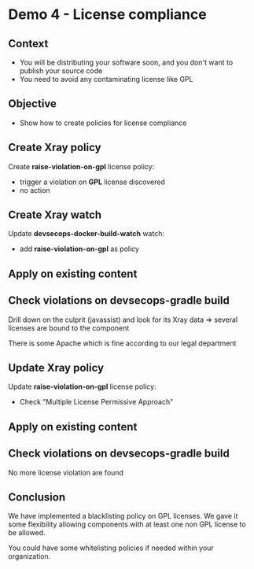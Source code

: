 # Demo 4 - License compliance

## Context

- You will be distributing your software soon, and you don't want to publish your source code
- You need to avoid any contaminating license like GPL

## Objective

- Show how to create policies for license compliance

## Create Xray policy

Create **raise-violation-on-gpl** license policy:
- trigger a violation on **GPL** license discovered
- no action

## Create Xray watch

Update **devsecops-docker-build-watch** watch:
- add **raise-violation-on-gpl** as policy

## Apply on existing content

## Check violations on devsecops-gradle build

Drill down on the culprit (javassist) and look for its Xray data
=> several licenses are bound to the component

There is some Apache which is fine according to our legal department

## Update Xray policy

Update **raise-violation-on-gpl** license policy:
- Check "Multiple License Permissive Approach"

## Apply on existing content

## Check violations on devsecops-gradle build

No more license violation are found

## Conclusion

We have implemented a blacklisting policy on GPL licenses.
We gave it some flexibility allowing components with at least one non GPL license to be allowed.

You could have some whitelisting policies if needed within your organization.